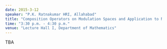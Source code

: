 ```yaml
---
date: 2015-3-12
speaker: "P.K. Ratnakumar HRI, Allahabad"
title: "Composition Operators on Modulation Spaces and Application to Nonlinear Schrodinger Equation"
time: "3:30 p.m. - 4:30 p.m." 
venue: "Lecture Hall I, Department of Mathematics"
---
```

TBA
